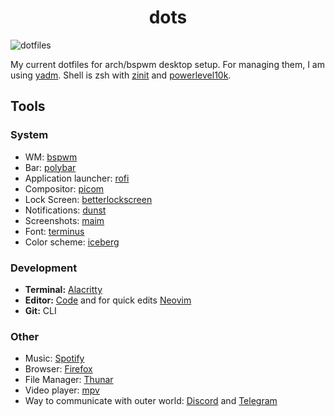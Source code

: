 <h1 align="center">dots</h1>

![dotfiles](https://i.imgur.com/runxMFZ.png)

My current dotfiles for arch/bspwm desktop setup. For managing them, I am using [yadm](https://github.com/TheLocehiliosan/yadm). Shell is zsh with [zinit](https://github.com/zdharma/zinit) and [powerlevel10k](https://github.com/romkatv/powerlevel10k).

## Tools

### System
+ WM: [bspwm](https://github.com/baskerville/bspwm)
+ Bar: [polybar](https://github.com/polybar/polybar)
+ Application launcher: [rofi](https://github.com/davatorium/rofi)
+ Compositor: [picom](https://github.com/yshui/picom)
+ Lock Screen: [betterlockscreen](https://github.com/pavanjadhaw/betterlockscreen)
+ Notifications: [dunst](https://github.com/dunst-project/dunst)
+ Screenshots: [maim](https://github.com/naelstrof/maim)
+ Font: [terminus](http://terminus-font.sourceforge.net/)
+ Color scheme: [iceberg](https://github.com/cocopon/iceberg.vim)

### Development
+ **Terminal:** [Alacritty](https://github.com/alacritty/alacritty)
+ **Editor:** [Code](https://github.com/Microsoft/vscode) and for quick edits [Neovim](https://github.com/neovim/neovim)
+ **Git:** CLI

### Other
+ Music: [Spotify](https://www.spotify.com/)
+ Browser: [Firefox](https://www.mozilla.org/en-US/firefox/new/)
+ File Manager: [Thunar](https://github.com/xfce-mirror/thunar)
+ Video player: [mpv](https://github.com/mpv-player/mpv)
+ Way to communicate with outer world: [Discord](https://discordapp.com/) and [Telegram](https://telegram.org/)

